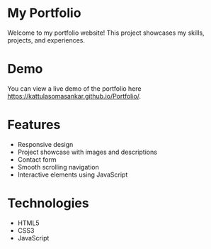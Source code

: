 # My Portfolio

Welcome to my portfolio website! This project showcases my skills, projects, and experiences.


# Demo
You can view a live demo of the portfolio here https://kattulasomasankar.github.io/Portfolio/.

# Features
* Responsive design
* Project showcase with images and descriptions
* Contact form
* Smooth scrolling navigation
* Interactive elements using JavaScript

# Technologies
* HTML5
* CSS3
* JavaScript
